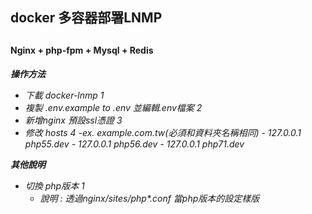 ## **docker 多容器部署LNMP** <h2> 
**Nginx + php-fpm + Mysql + Redis <h6>**

**操作方法**

* 下載 docker-lnmp 1
* 複製 .env.example to .env 並編輯.env檔案 2
* 新增nginx 預設ssl憑證 3
* 修改 hosts 4
    -ex. example.com.tw(必須和資料夾名稱相同)
        - 127.0.0.1 php55.dev
        - 127.0.0.1 php56.dev
        - 127.0.0.1 php71.dev

**其他說明**

* 切換 php版本 1
    - 說明 : 透過nginx/sites/php*.conf 當php版本的設定樣版

